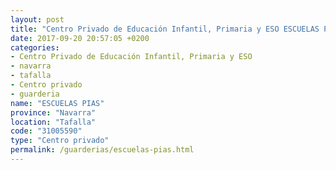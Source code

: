 ```yaml
---
layout: post
title: "Centro Privado de Educación Infantil, Primaria y ESO ESCUELAS PIAS"
date: 2017-09-20 20:57:05 +0200
categories:
- Centro Privado de Educación Infantil, Primaria y ESO
- navarra
- tafalla
- Centro privado
- guarderia
name: "ESCUELAS PIAS"
province: "Navarra"
location: "Tafalla"
code: "31005590"
type: "Centro privado"
permalink: /guarderias/escuelas-pias.html
---
```

